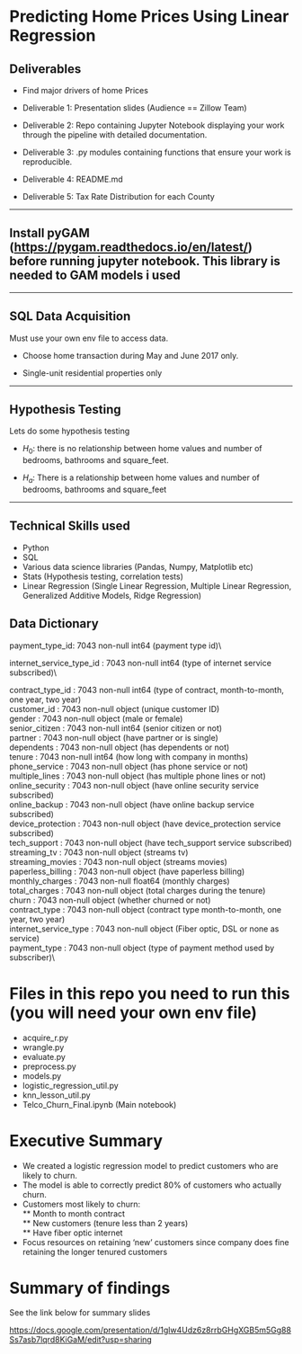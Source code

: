 # Predicting Home Prices Using Linear Regression

## Deliverables
* Find major drivers of home Prices
* Deliverable 1: Presentation slides (Audience == Zillow Team)

* Deliverable 2: Repo containing Jupyter Notebook displaying your work through the pipeline with detailed documentation.

* Deliverable 3: .py modules containing functions that ensure your work is reproducible.

* Deliverable 4: README.md

* Deliverable 5: Tax Rate Distribution for each County
***


## Install pyGAM (https://pygam.readthedocs.io/en/latest/) before running jupyter notebook. This library is needed to GAM models i used

***


## SQL Data Acquisition 
Must use your own env file to access data.

* Choose home transaction during May and June 2017 only.

* Single-unit residential properties only
***

## Hypothesis Testing
Lets do some hypothesis testing 

* $H_0$: there is no relationship between home values and number of bedrooms, bathrooms and square_feet.

* $H_a$: There is a relationship between home values and number of bedrooms, bathrooms and square_feet
***

## Technical Skills used

* Python
* SQL
* Various data science libraries (Pandas, Numpy, Matplotlib etc)
* Stats (Hypothesis testing, correlation tests)
* Linear Regression (Single Linear Regression, Multiple Linear Regression, Generalized Additive Models, Ridge Regression)


## Data Dictionary

payment_type_id:              7043 non-null int64  (payment type id)\

internet_service_type_id  :  7043 non-null int64 (type of internet service subscribed)\

contract_type_id    :        7043 non-null int64 (type of contract, month-to-month, one year, two year)\
customer_id       :          7043 non-null object (unique customer ID)\
gender            :          7043 non-null object (male or female)\
senior_citizen    :          7043 non-null int64  (senior citizen or not)\
partner           :          7043 non-null object (have partner or is single)\
dependents        :          7043 non-null object (has dependents or not)\
tenure            :          7043 non-null int64 (how long with company in months)\
phone_service     :          7043 non-null object (has phone service or not)\
multiple_lines     :         7043 non-null object (has multiple phone lines or  not)\
online_security    :         7043 non-null object (have online security service subscribed)\
online_backup     :          7043 non-null object (have online backup service subscribed)\
device_protection :          7043 non-null object (have device_protection service subscribed)\
tech_support        :        7043 non-null object (have tech_support service subscribed)\
streaming_tv       :         7043 non-null object (streams tv)\
streaming_movies   :         7043 non-null object (streams movies)\
paperless_billing   :        7043 non-null object (have paperless billing)\
monthly_charges    :         7043 non-null float64 (monthly charges)\
total_charges      :         7043 non-null object (total charges during the tenure)\
churn              :         7043 non-null object (whether churned or not)\
contract_type      :         7043 non-null object (contract type month-to-month, one year, two year)\
internet_service_type  :     7043 non-null object (Fiber optic, DSL or none as service)\
payment_type         :       7043 non-null object (type of payment method used by subscriber)\

# Files in this repo you need to run this (you will need your own env file)
* acquire_r.py
* wrangle.py
* evaluate.py
* preprocess.py
* models.py
* logistic_regression_util.py
* knn_lesson_util.py
* Telco_Churn_Final.ipynb (Main notebook)


# Executive Summary
* We created a logistic regression model to predict customers who are likely to churn.
* The model is able to correctly predict 80% of customers who actually churn.
* Customers most likely to churn:\
** Month to month contract\
** New customers (tenure less than 2 years)\
** Have fiber optic internet
* Focus resources on retaining ‘new’ customers since company does fine retaining the longer tenured customers



# Summary of findings
See the link below for summary slides

https://docs.google.com/presentation/d/1glw4Udz6z8rrbGHgXGB5m5Gg88Ss7asb7lqrd8KiGaM/edit?usp=sharing